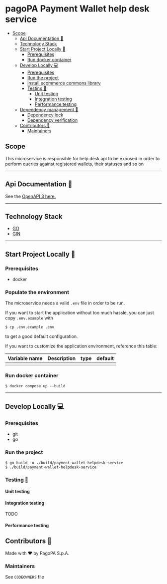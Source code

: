 # pagoPA Payment Wallet help desk service

- [Scope](#scope)
    * [Api Documentation 📖](#api-documentation-)
    * [Technology Stack](#technology-stack)
    * [Start Project Locally 🚀](#start-project-locally-)
        + [Prerequisites](#prerequisites)
        + [Run docker container](#run-docker-container)
    * [Develop Locally 💻](#develop-locally-)
        + [Prerequisites](#prerequisites-1)
        + [Run the project](#run-the-project)
        + [Install ecommerce commons library](#install-ecommerce-commons-library-locally)
        + [Testing 🧪](#testing-)
            - [Unit testing](#unit-testing)
            - [Integration testing](#integration-testing)
            - [Performance testing](#performance-testing)
    * [Dependency management 🔧](#dependency-management-)
        + [Dependency lock](#dependency-lock)
        + [Dependency verification](#dependency-verification)
    * [Contributors 👥](#contributors-)
        + [Maintainers](#maintainers)

## Scope
This microservice is responsible for help desk api to be exposed in order to perform queries against registered wallets, their statuses and so on

---

## Api Documentation 📖

See the [OpenAPI 3 here.](https://editor.swagger.io/?url=https://raw.githubusercontent.com/pagopa/pagopa-payment-wallet-helpdesk-service/main/api-spec/openapi.yaml)

---

## Technology Stack

- [GO](https://go.dev/learn/)
- [GIN](https://go.dev/doc/tutorial/web-service-gin)

---

## Start Project Locally 🚀

### Prerequisites

- docker

### Populate the environment

The microservice needs a valid `.env` file in order to be run.

If you want to start the application without too much hassle, you can just copy `.env.example` with

```shell
$ cp .env.example .env
```

to get a good default configuration.

If you want to customize the application environment, reference this table:

| Variable name | Description | type | default |
|---------------|-------------|------|---------|
 |               |             |      |         | 


### Run docker container

```shell
$ docker compose up --build
```

---

## Develop Locally 💻

### Prerequisites

- git
- go

### Run the project

```shell
$ go build -o ./build/payment-wallet-helpdesk-service
$ ./build/payment-wallet-helpdesk-service
```


### Testing 🧪

#### Unit testing



#### Integration testing

TODO

#### Performance testing

## Contributors 👥

Made with ❤️ by PagoPA S.p.A.

### Maintainers

See `CODEOWNERS` file
